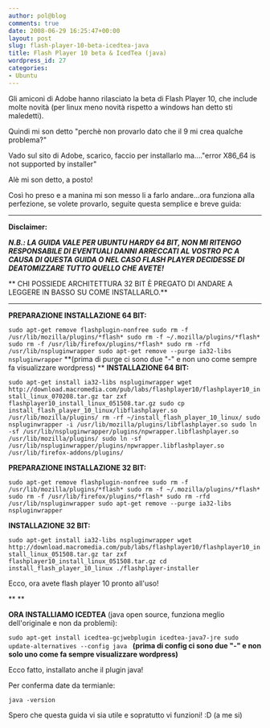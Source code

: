 ```yaml
---
author: pol@blog
comments: true
date: 2008-06-29 16:25:47+00:00
layout: post
slug: flash-player-10-beta-icedtea-java
title: Flash Player 10 beta & IcedTea (java)
wordpress_id: 27
categories:
- Ubuntu
---
```


Gli amiconi di Adobe hanno rilasciato la beta di Flash Player 10, che include molte novità (per linux meno novità rispetto a windows han detto sti maledetti).

Quindi mi son detto "perchè non provarlo dato che il 9 mi crea qualche problema?"

Vado sul sito di Adobe, scarico, faccio per installarlo ma...."error X86_64 is not supported by installer"

Alè mi son detto, a posto!

Così ho preso e a manina mi son messo li a farlo andare...ora funziona alla perfezione, se volete provarlo, seguite questa semplice e breve guida:

-----------------------------------------

**Disclaimer:**

_**N.B.: LA GUIDA VALE PER UBUNTU HARDY 64 BIT, NON MI RITENGO RESPONSABILE DI EVENTUALI DANNI ARRECCATI AL VOSTRO PC A CAUSA DI QUESTA GUIDA O NEL CASO FLASH PLAYER DECIDESSE DI DEATOMIZZARE TUTTO QUELLO CHE AVETE!**_

** CHI POSSIEDE ARCHITETTURA 32 BIT È PREGATO DI ANDARE A LEGGERE IN BASSO SU COME INSTALLARLO.**

-----------------------------------------

**PREPARAZIONE INSTALLAZIONE 64 BIT:**

`sudo apt-get remove flashplugin-nonfree
sudo rm -f /usr/lib/mozilla/plugins/*flash*
sudo rm -f ~/.mozilla/plugins/*flash*
sudo rm -f /usr/lib/firefox/plugins/*flash*
sudo rm -rfd /usr/lib/nspluginwrapper
sudo apt-get remove --purge ia32-libs nspluginwrapper` **(prima di purge ci sono due "-" e non uno come sempre fa visualizzare wordpress)
**
**INSTALLAZIONE 64 BIT:**

`sudo apt-get install ia32-libs nspluginwrapper
wget http://download.macromedia.com/pub/labs/flashplayer10/flashplayer10_install_linux_070208.tar.gz
tar zxf flashplayer10_install_linux_051508.tar.gz
sudo cp install_flash_player_10_linux/libflashplayer.so /usr/lib/mozilla/plugins/
rm -rf ~/install_flash_player_10_linux/
sudo nspluginwrapper -i /usr/lib/mozilla/plugins/libflashplayer.so
sudo ln -sf /usr/lib/nspluginwrapper/plugins/npwrapper.libflashplayer.so /usr/lib/mozilla/plugins/
sudo ln -sf /usr/lib/nspluginwrapper/plugins/npwrapper.libflashplayer.so /usr/lib/firefox-addons/plugins/`

**PREPARAZIONE INSTALLAZIONE 32 BIT:**

`sudo apt-get remove flashplugin-nonfree
sudo rm -f /usr/lib/mozilla/plugins/*flash*
sudo rm -f ~/.mozilla/plugins/*flash*
sudo rm -f /usr/lib/firefox/plugins/*flash*
sudo rm -rfd /usr/lib/nspluginwrapper
sudo apt-get remove --purge ia32-libs nspluginwrapper`

**INSTALLAZIONE 32 BIT:**

`sudo apt-get install ia32-libs nspluginwrapper
wget http://download.macromedia.com/pub/labs/flashplayer10/flashplayer10_install_linux_051508.tar.gz
tar zxf flashplayer10_install_linux_051508.tar.gz
cd install_flash_player_10_linux
./flashplayer-installer`

Ecco, ora avete flash player 10 pronto all'uso!

**
**

**ORA INSTALLIAMO ICEDTEA** (java open source, funziona meglio dell'originale e non da problemi):

`sudo apt-get install icedtea-gcjwebplugin icedtea-java7-jre
sudo update-alternatives --config java
`
**(prima di config ci sono due "-" e non solo uno come fa sempre visualizzare wordpress)**

Ecco fatto, installato anche il plugin java!

Per conferma date da termianle:

`java -version`

Spero che questa guida vi sia utile e sopratutto vi funzioni! :D (a me si)
